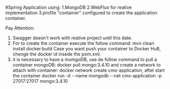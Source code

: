 #Spring Application
using:
1.MongoDB
2.WebFlux for reative implementation
3.profile "container" configured to create the application container.

Pay Attention: 
1. Swagger doesn't work with reative project until this date.
2. For to create the container execute  the follow command: mvn clean install docker:build
Case you want push your container to Docker HuB, chenge the docker id insede the pom.xml.
3. it is necessary to have a momgoDB, use de follow command to pull a container mongoDB: docker pull mongo:3.4.10
and create a network to attach with container: docker network create cms-application, aftet start the container
docker run -d --name mongodb --net cms-application -p 27017:27017 mongo:3.4.10


 
